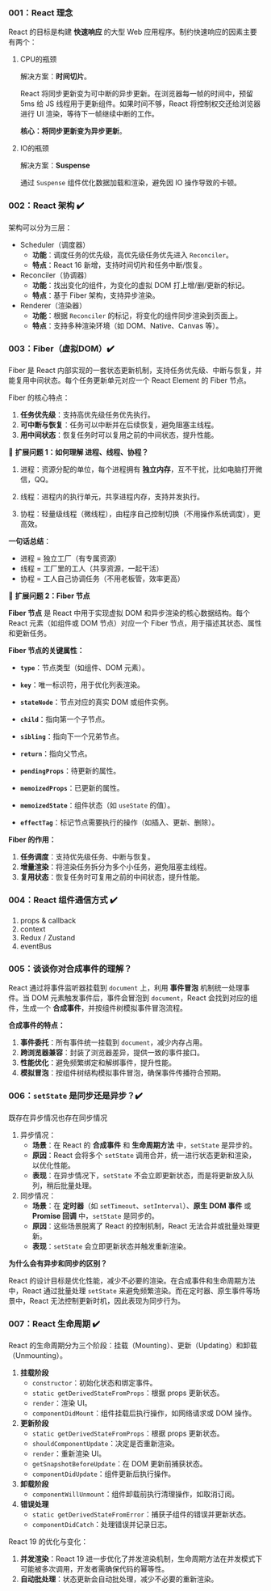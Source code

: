### 001：React 理念

React 的目标是构建 **快速响应** 的大型 Web 应用程序。制约快速响应的因素主要有两个：

1. CPU的瓶颈

   解决方案：**时间切片**。

   React 将同步更新变为可中断的异步更新。在浏览器每一帧的时间中，预留 5ms 给 JS 线程用于更新组件。如果时间不够，React 将控制权交还给浏览器进行 UI 渲染，等待下一帧继续中断的工作。

   **核心：将同步更新变为异步更新**。

2. IO的瓶颈

   解决方案：**Suspense**
   
   通过 `Suspense` 组件优化数据加载和渲染，避免因 IO 操作导致的卡顿。

### 002：React 架构 ✔️

架构可以分为三层：

- Scheduler（调度器）
  - **功能**：调度任务的优先级，高优先级任务优先进入 `Reconciler`。
  - **特点**：React 16 新增，支持时间切片和任务中断/恢复。
- Reconciler（协调器）
  - **功能**：找出变化的组件，为变化的虚拟 DOM 打上增/删/更新的标记。
  - **特点**：基于 Fiber 架构，支持异步渲染。
- Renderer（渲染器）
  - **功能**：根据 `Reconciler` 的标记，将变化的组件同步渲染到页面上。
  - **特点**：支持多种渲染环境（如 DOM、Native、Canvas 等）。

### 003：Fiber（虚拟DOM）✔️

Fiber 是 React 内部实现的一套状态更新机制，支持任务优先级、中断与恢复，并能复用中间状态。每个任务更新单元对应一个 React Element 的 Fiber 节点。

Fiber 的核心特点：

1. **任务优先级**：支持高优先级任务优先执行。
2. **可中断与恢复**：任务可以中断并在后续恢复，避免阻塞主线程。
3. **用中间状态**：恢复任务时可以复用之前的中间状态，提升性能。



📖 **扩展问题 1：如何理解 进程、线程、协程？**

1. 进程：资源分配的单位，每个进程拥有 **独立内存**，互不干扰，比如电脑打开微信，QQ。

2. 线程：进程内的执行单元，共享进程内存，支持并发执行。

3. 协程：轻量级线程（微线程），由程序自己控制切换（不用操作系统调度），更高效。

**一句话总结**：

- 进程 = 独立工厂（有专属资源）
- 线程 = 工厂里的工人（共享资源，一起干活）
- 协程 = 工人自己协调任务（不用老板管，效率更高）



📖 **扩展问题 2：Fiber 节点**

**Fiber 节点** 是 React 中用于实现虚拟 DOM 和异步渲染的核心数据结构。每个 React 元素（如组件或 DOM 节点）对应一个 Fiber 节点，用于描述其状态、属性和更新任务。

**Fiber 节点的关键属性：**

- **`type`**：节点类型（如组件、DOM 元素）。

- **`key`**：唯一标识符，用于优化列表渲染。

- **`stateNode`**：节点对应的真实 DOM 或组件实例。

- **`child`**：指向第一个子节点。

- **`sibling`**：指向下一个兄弟节点。

- **`return`**：指向父节点。

- **`pendingProps`**：待更新的属性。

- **`memoizedProps`**：已更新的属性。

- **`memoizedState`**：组件状态（如 `useState` 的值）。

- **`effectTag`**：标记节点需要执行的操作（如插入、更新、删除）。

**Fiber 的作用：**

1. **任务调度**：支持优先级任务、中断与恢复。
2. **增量渲染**：将渲染任务拆分为多个小任务，避免阻塞主线程。
3. **复用状态**：恢复任务时可复用之前的中间状态，提升性能。

### 004：React 组件通信方式 ✔️

1. props & callback
2. context
3. Redux /  Zustand 
4. eventBus 

### 005：谈谈你对合成事件的理解？

React 通过将事件监听器挂载到 `document` 上，利用 **事件冒泡** 机制统一处理事件。当 DOM 元素触发事件后，事件会冒泡到 `document`，React 会找到对应的组件，生成一个 **合成事件**，并按组件树模拟事件冒泡流程。

**合成事件的特点：**

1. **事件委托**：所有事件统一挂载到 `document`，减少内存占用。
2. **跨浏览器兼容**：封装了浏览器差异，提供一致的事件接口。
3. **性能优化**：避免频繁绑定和解绑事件，提升性能。
4. **模拟冒泡**：按组件树结构模拟事件冒泡，确保事件传播符合预期。

### 006：`setState` 是同步还是异步？✔️

既存在异步情况也存在同步情况

1. 异步情况：
   - **场景**：在 React 的 **合成事件** 和 **生命周期方法** 中，`setState` 是异步的。
   - **原因**：React 会将多个 `setState` 调用合并，统一进行状态更新和渲染，以优化性能。
   - **表现**：在异步情况下，`setState` 不会立即更新状态，而是将更新放入队列，稍后批量处理。
2. 同步情况：
   - **场景**：在 **定时器**（如 `setTimeout`、`setInterval`）、**原生 DOM 事件** 或 **Promise 回调** 中，`setState` 是同步的。
   - **原因**：这些场景脱离了 React 的控制机制，React 无法合并或批量处理更新。
   - **表现**：`setState` 会立即更新状态并触发重新渲染。

**为什么会有异步和同步的区别？**

React 的设计目标是优化性能，减少不必要的渲染。在合成事件和生命周期方法中，React 通过批量处理 `setState` 来避免频繁渲染。而在定时器、原生事件等场景中，React 无法控制更新时机，因此表现为同步行为。

### 007：React 生命周期 ✔️

React 的生命周期分为三个阶段：挂载（Mounting）、更新（Updating）和卸载（Unmounting）。

1. **挂载阶段**
   - `constructor`：初始化状态和绑定事件。
   - `static getDerivedStateFromProps`：根据 props 更新状态。
   - `render`：渲染 UI。
   - `componentDidMount`：组件挂载后执行操作，如网络请求或 DOM 操作。
2. **更新阶段**
   - `static getDerivedStateFromProps`：根据 props 更新状态。
   - `shouldComponentUpdate`：决定是否重新渲染。
   - `render`：重新渲染 UI。
   - `getSnapshotBeforeUpdate`：在 DOM 更新前捕获状态。
   - `componentDidUpdate`：组件更新后执行操作。
3. **卸载阶段**
   - `componentWillUnmount`：组件卸载前执行清理操作，如取消订阅。
4. **错误处理**
   - `static getDerivedStateFromError`：捕获子组件的错误并更新状态。
   - `componentDidCatch`：处理错误并记录日志。

React 19 的优化与变化：

1. **并发渲染**：React 19 进一步优化了并发渲染机制，生命周期方法在并发模式下可能被多次调用，开发者需确保代码的幂等性。
2. **自动批处理**：状态更新会自动批处理，减少不必要的重新渲染。
